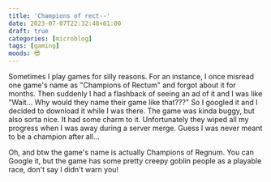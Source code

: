 ```yaml
---
title: 'Champions of rect--'
date: 2023-07-07T22:32:48+01:00
draft: true
categories: [microblog]
tags: [gaming] 
moods: 😎
---
```

Sometimes I play games for silly reasons. For an instance, I once misread one game's name as "Champions of Rectum" and forgot about it for months. Then suddenly I had a flashback of seeing an ad of it and I was like "Wait... Why would they name their game like that???" So I googled it and I decided to download it while I was there. The game was kinda buggy, but also sorta nice. It had some charm to it. Unfortunately they wiped all my progress when I was away during a server merge. Guess I was never meant to be a champion after all...

Oh, and btw the game's name is actually Champions of Regnum. You can Google it, but the game has some pretty creepy goblin people as a playable race, don't say I didn't warn you!